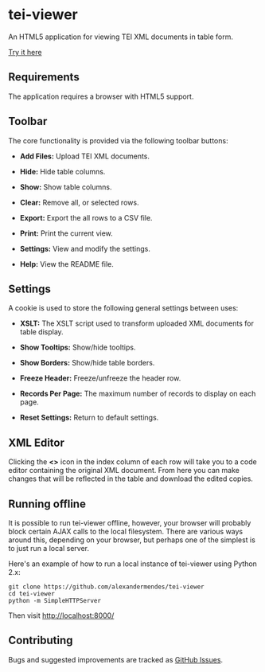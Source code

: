 # tei-viewer

An HTML5 application for viewing TEI XML documents in table form.

[Try it here](http://alexandermendes.github.io/tei-viewer/)


## Requirements

The application requires a browser with HTML5 support.


## Toolbar

The core functionality is provided via the following toolbar buttons:

- **Add Files:** Upload TEI XML documents.

- **Hide:** Hide table columns.

- **Show:** Show table columns.

- **Clear:** Remove all, or selected rows.

- **Export:** Export the all rows to a CSV file.

- **Print:** Print the current view.

- **Settings:** View and modify the settings.

- **Help:** View the README file.


## Settings

A cookie is used to store the following general settings between uses:

- **XSLT:** The XSLT script used to transform uploaded XML documents for table display.

- **Show Tooltips:** Show/hide tooltips.

- **Show Borders:** Show/hide table borders.

- **Freeze Header:** Freeze/unfreeze the header row.

- **Records Per Page:** The maximum number of records to display on each page.

- **Reset Settings:** Return to default settings.


## XML Editor

Clicking the **<\>** icon in the index column of each row will take you to a code
editor containing the original XML document. From here you can make changes that
will be reflected in the table and download the edited copies.


## Running offline

It is possible to run tei-viewer offline, however, your browser will probably
block certain AJAX calls to the local filesystem. There are various ways around
this, depending on your browser, but perhaps one of the simplest is to just run
a local server.

Here's an example of how to run a local instance of tei-viewer using Python 2.x:

```
git clone https://github.com/alexandermendes/tei-viewer
cd tei-viewer
python -m SimpleHTTPServer
```

Then visit [http://localhost:8000/](http://localhost:8000/)


## Contributing

Bugs and suggested improvements are tracked as
[GitHub Issues](https://github.com/alexandermendes/tei-viewer/issues).
